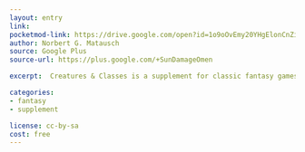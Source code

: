 ```yaml
---
layout: entry
link:
pocketmod-link: https://drive.google.com/open?id=1o9oOvEmy20YHgElonCnZiZIk0JMV25tH
author: Norbert G. Matausch
source: Google Plus
source-url: https://plus.google.com/+SunDamageOmen

excerpt:  Creatures & Classes is a supplement for classic fantasy games. It offers players 6 new races and 30 new character classes to pick from. 

categories:
- fantasy
- supplement

license: cc-by-sa
cost: free
---
```

